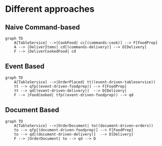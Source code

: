 # Different approaches

## Naive Command-based

```mermaid
graph TD
    A[TableService] -->|CookFood| cc[(commands-cook)] --> F[FoodPrep]
    A --> |DeliverItems| cd[(commands-delivery)] --> D[Delivery]
    F --> |DeliverCookedFood| cd 
```

## Event Based

```mermaid
graph TD
    A[TableService] -->|OrderPlaced| tt((event-driven-tableservice))
    tt --> qfp[(event-driven-foodprep)] --> F[FoodPrep]
    tt --> qd[(event-driven-delivery)]  --> D[Delivery]
    F --> |FoodCooked| tfp((event-driven-foodprep)) --> qd
```

## Document Based

```mermaid
graph TD
    A[TableService] -->|OrderDocument| to((document-driven-orders))
    to --> qfp[(document-driven-foodprep)] --> F[FoodPrep]
    to --> qd[(document-driven-delivery)]  --> D[Delivery]
    F --> |OrderDocument| to --> qd --> D
``` 